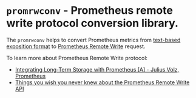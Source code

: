 # `promrwconv` - Prometheus remote write protocol conversion library.

The `promrwconv` helps to convert Prometheus metrics from [text-based exposition format](https://github.com/prometheus/docs/blob/master/content/docs/instrumenting/exposition_formats.md#text-based-format) to  [Prometheus Remote Write](https://github.com/prometheus/prometheus/tree/main/prompb) request.

To learn more about Prometheus Remote Write protocol:
- [Integrating Long-Term Storage with Prometheus [A] - Julius Volz, Prometheus](https://www.youtube.com/watch?v=MuHkckZg5L0)
- [Things you wish you never knew about the Prometheus Remote Write API](https://drive.google.com/file/d/0B0tWC_gFU85NY1Zub3hTVUQzb0U/view?resourcekey=0-rbBZShSxVNRIV0dFfQRGig)